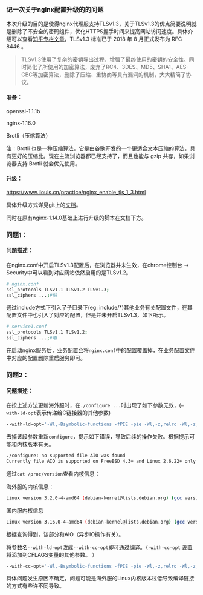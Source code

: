 ### 记一次关于nginx配置升级的的问题
本次升级的目的是使得nginx代理服支持TLSv1.3，关于TLSv1.3的优点简要说明就是删除了不安全的密码组件，优化HTTPS握手时间来提高网站访问速度。具体介绍可以查看[知乎专栏文章](https://zhuanlan.zhihu.com/p/28850798)，TLSv1.3 标准已于 2018 年 8 月正式发布为 RFC 8446 。

> TLSv1.3使用了复杂的密钥导出过程，增强了最终使用的密钥的安全性。同时简化了所使用的加密算法，废弃了RC4、3DES、MD5、SHA1、AES-CBC等加密算法，删除了压缩、重协商等具有漏洞的机制，大大精简了协议。



#### 准备：

openssl-1.1.1b

nginx-1.16.0

Brotli（压缩算法）

注：Brotli 也是一种压缩算法，它是由谷歌开发的一个更适合文本压缩的算法，具有更好的压缩比。现在主流浏览器都已经支持了，而且也能与 gzip 共存，如果浏览器支持 Brotli 就会优先使用。



#### 升级：

<https://www.ilouis.cn/practice/nginx_enable_tls_1_3.html>

具体升级方式详见git上的[文档](http://10.32.64.222/common/server-deployment/blob/master/README.md#nginx%E5%AE%89%E8%A3%85)。

同时在原有nginx-1.14.0基础上进行升级的脚本在文档下方。



### 问题1：

#### 问题描述：

在nginx.conf中开启TLSv1.3配置后，在浏览器并未生效，在chrome控制台 -> Security中可以看到对应网站依然启用的是TLSv1.2。

```bash
# nginx.conf
ssl_protocols TLSv1.1 TLSv1.2 TLSv1.3;
ssl_ciphers ...;#略
```

通过include方式下引入了子目录下(eg: include/*)其他业务有关配置文件，在其配置文件中也引入了对应的配置，但是并未开启TLSv1.3，如下所示。

```bash
# service1.conf
ssl_protocols TLSv1.1 TLSv1.2;
ssl_ciphers ...;#略
```

在启动nginx服务后，业务配置会将`nginx.conf`中的配置覆盖掉，在业务配置文件中对应的配置删除重启服务即可。



### 问题2：

#### 问题描述：

在按上述方法更新海外服时，在`./configure ...`时出现了如下参数无效，(`–with-ld-opt`表示传递给C链接器的其他参数)

```bash
--with-ld-opt='-Wl,-Bsymbolic-functions -fPIE -pie -Wl,-z,relro -Wl,-z,now -Wl,--as-needed -pie' 
```

去掉该段参数重新`configure`，提示如下错误，导致后续的操作失败。根据提示可能和内核版本有关。

```bash
./configure: no supported file AIO was found
Currently file AIO is supported on FreeBSD 4.3+ and Linux 2.6.22+ only
```

通过`cat /proc/version`查看内核信息：

海外服的内核信息：

```bash
Linux version 3.2.0-4-amd64 (debian-kernel@lists.debian.org) (gcc version 4.6.3 (Debian 4.6.3-14) ) #1 SMP Debian 3.2.63-2
```

国内服内核信息

```bash
Linux version 3.16.0-4-amd64 (debian-kernel@lists.debian.org) (gcc version 4.8.4 (Debian 4.8.4-1) ) #1 SMP Debian 3.16.43-2+deb8u2 (2017-06-26)
```

根据查询得到，该部分和AIO（异步IO操作有关）。

将参数名`--with-ld-opt`改成`--with-cc-opt`即可通过编译。（`-with-cc-opt` 设置将添加到CFLAGS变量的其他参数。 ）

```bash
--with-cc-opt='-Wl,-Bsymbolic-functions -fPIE -pie -Wl,-z,relro -Wl,-z,now -Wl,--as-needed -pie' 
```

具体问题发生原因不确定，问题可能是海外服的Linux内核版本过低导致编译链接的方式有些许不同导致。

